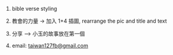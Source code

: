 1. bible verse styling
6. 教會的力量 -> 加入 1+4 插圖, rearrange the pic and title and text


7. 分享 —> 小玉的故事放在第一個
8. email:   taiwan127fb@gmail.com